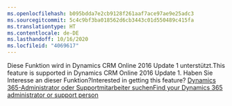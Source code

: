 ```yaml
---
ms.openlocfilehash: b095bdda7e2cb9128f261aaf7ace97ae9e25adc3
ms.sourcegitcommit: 5c4c9bf3ba018562d6cb3443c01d550489c415fa
ms.translationtype: HT
ms.contentlocale: de-DE
ms.lasthandoff: 10/16/2020
ms.locfileid: "4069617"
---
```

<span data-ttu-id="8f3dd-101">Diese Funktion wird in Dynamics CRM Online 2016 Update 1 unterstützt.</span><span class="sxs-lookup"><span data-stu-id="8f3dd-101">This feature is supported in Dynamics CRM Online 2016 Update 1.</span></span> <span data-ttu-id="8f3dd-102">Haben Sie Interesse an dieser Funktion?</span><span class="sxs-lookup"><span data-stu-id="8f3dd-102">Interested in getting this feature?</span></span> [<span data-ttu-id="8f3dd-103">Dynamics 365-Administrator oder Supportmitarbeiter suchen</span><span class="sxs-lookup"><span data-stu-id="8f3dd-103">Find your Dynamics 365 administrator or support person</span></span>](https://docs.microsoft.com/dynamics365/customerengagement/on-premises/basics/find-administrator-support)
